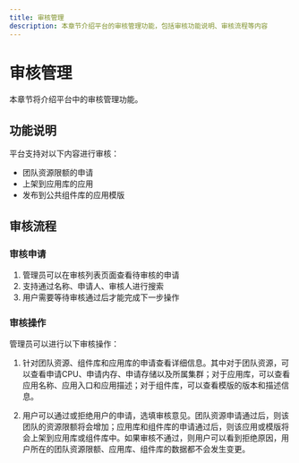 ```yaml
---
title: 审核管理
description: 本章节介绍平台的审核管理功能，包括审核功能说明、审核流程等内容
---
```


# 审核管理

本章节将介绍平台中的审核管理功能。

## 功能说明

平台支持对以下内容进行审核：

- 团队资源限额的申请
- 上架到应用库的应用
- 发布到公共组件库的应用模版

## 审核流程

### 审核申请

1. 管理员可以在审核列表页面查看待审核的申请
2. 支持通过名称、申请人、审核人进行搜索
3. 用户需要等待审核通过后才能完成下一步操作

### 审核操作

管理员可以进行以下审核操作：

1. 针对团队资源、组件库和应用库的申请查看详细信息。其中对于团队资源，可以查看申请CPU、申请内存、申请存储以及所属集群；对于应用库，可以查看应用名称、应用入口和应用描述；对于组件库，可以查看模版的版本和描述信息。

2. 用户可以通过或拒绝用户的申请，选填审核意见。团队资源申请通过后，则该团队的资源限额将会增加；应用库和组件库的申请通过后，则该应用或模版将会上架到应用库或组件库中。如果审核不通过，则用户可以看到拒绝原因，用户所在的团队资源限额、应用库、组件库的数据都不会发生变更。
